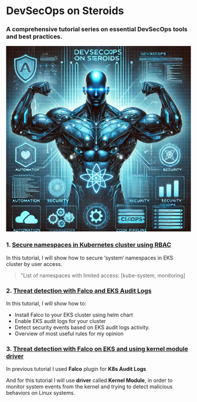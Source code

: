 # DevSecOps on Steroids

### A comprehensive tutorial series on essential DevSecOps tools and best practices.

![devsecops-steroids](images/devsecops-steroids.png)

### 1. [Secure namespaces in Kubernetes cluster using RBAC](secure-ns-k8s-rbac.md)

In this tutorial, I will show how to secure ‘system‘ namespaces in EKS cluster by user access.

> "List of namespaces with limited access: [kube-system, monitoring]


### 2. [Threat detection with Falco and EKS Audit Logs](falco-k8s-audit-logs.md)

In this tutorial, I will show how to:

* Install Falco to your EKS cluster using helm chart
* Enable EKS audit logs for your cluster
* Detect security events based on EKS audit logs activity.
* Overview of most useful rules for my opinion

### 3. [Threat detection with Falco on EKS and using kernel module driver](falco-syscalls.md)

In previous tutorial I used **Falco** plugin for **K8s Audit Logs**

And for this tutorial I will use **driver** called **Kernel Module**, in order to monitor system events from the kernel and trying to detect malicious behaviors on Linux systems.
